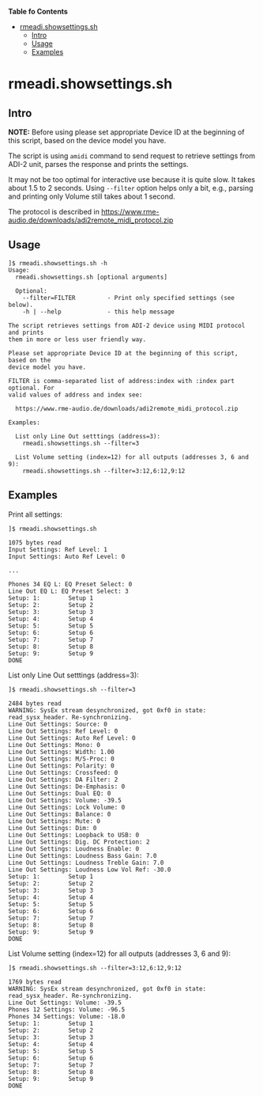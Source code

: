 **Table fo Contents**

<div id="user-content-toc">

* [rmeadi.showsettings.sh](#rmeadishowsettingssh)
    * [Intro](#intro)
    * [Usage](#usage)
    * [Examples](#esamples)

</div>

# rmeadi.showsettings.sh

## Intro

**NOTE:** Before using please set appropriate Device ID at the beginning of this
script, based on the device model you have.

The script is using `amidi` command to send request to retrieve settings from
ADI-2 unit, parses the response and prints the settings.

It may not be too optimal for interactive use because it is quite slow. It takes
about 1.5 to 2 seconds. Using `--filter` option helps only a bit, e.g., parsing
and printing only Volume still takes about 1 second.

The protocol is described in https://www.rme-audio.de/downloads/adi2remote_midi_protocol.zip

## Usage

```
]$ rmeadi.showsettings.sh -h
Usage:
  rmeadi.showsettings.sh [optional arguments]

  Optional:
    --filter=FILTER         - Print only specified settings (see below).
    -h | --help             - this help message

The script retrieves settings from ADI-2 device using MIDI protocol and prints
them in more or less user friendly way.

Please set appropriate Device ID at the beginning of this script, based on the
device model you have.

FILTER is comma-separated list of address:index with :index part optional. For
valid values of address and index see:

  https://www.rme-audio.de/downloads/adi2remote_midi_protocol.zip

Examples:

  List only Line Out setttings (address=3):
    rmeadi.showsettings.sh --filter=3

  List Volume setting (index=12) for all outputs (addresses 3, 6 and 9):
    rmeadi.showsettings.sh --filter=3:12,6:12,9:12
```

## Examples

Print all settings:
```
]$ rmeadi.showsettings.sh

1075 bytes read
Input Settings: Ref Level: 1
Input Settings: Auto Ref Level: 0

...

Phones 34 EQ L: EQ Preset Select: 0
Line Out EQ L: EQ Preset Select: 3
Setup: 1:        Setup 1
Setup: 2:        Setup 2
Setup: 3:        Setup 3
Setup: 4:        Setup 4
Setup: 5:        Setup 5
Setup: 6:        Setup 6
Setup: 7:        Setup 7
Setup: 8:        Setup 8
Setup: 9:        Setup 9
DONE
```

List only Line Out setttings (address=3):
```
]$ rmeadi.showsettings.sh --filter=3

2484 bytes read
WARNING: SysEx stream desynchronized, got 0xf0 in state: read_sysx_header. Re-synchronizing.
Line Out Settings: Source: 0
Line Out Settings: Ref Level: 0
Line Out Settings: Auto Ref Level: 0
Line Out Settings: Mono: 0
Line Out Settings: Width: 1.00
Line Out Settings: M/S-Proc: 0
Line Out Settings: Polarity: 0
Line Out Settings: Crossfeed: 0
Line Out Settings: DA Filter: 2
Line Out Settings: De-Emphasis: 0
Line Out Settings: Dual EQ: 0
Line Out Settings: Volume: -39.5
Line Out Settings: Lock Volume: 0
Line Out Settings: Balance: 0
Line Out Settings: Mute: 0
Line Out Settings: Dim: 0
Line Out Settings: Loopback to USB: 0
Line Out Settings: Dig. DC Protection: 2
Line Out Settings: Loudness Enable: 0
Line Out Settings: Loudness Bass Gain: 7.0
Line Out Settings: Loudness Treble Gain: 7.0
Line Out Settings: Loudness Low Vol Ref: -30.0
Setup: 1:        Setup 1
Setup: 2:        Setup 2
Setup: 3:        Setup 3
Setup: 4:        Setup 4
Setup: 5:        Setup 5
Setup: 6:        Setup 6
Setup: 7:        Setup 7
Setup: 8:        Setup 8
Setup: 9:        Setup 9
DONE
```

List Volume setting (index=12) for all outputs (addresses 3, 6 and 9):
```
]$ rmeadi.showsettings.sh --filter=3:12,6:12,9:12

1769 bytes read
WARNING: SysEx stream desynchronized, got 0xf0 in state: read_sysx_header. Re-synchronizing.
Line Out Settings: Volume: -39.5
Phones 12 Settings: Volume: -96.5
Phones 34 Settings: Volume: -18.0
Setup: 1:        Setup 1
Setup: 2:        Setup 2
Setup: 3:        Setup 3
Setup: 4:        Setup 4
Setup: 5:        Setup 5
Setup: 6:        Setup 6
Setup: 7:        Setup 7
Setup: 8:        Setup 8
Setup: 9:        Setup 9
DONE
```
